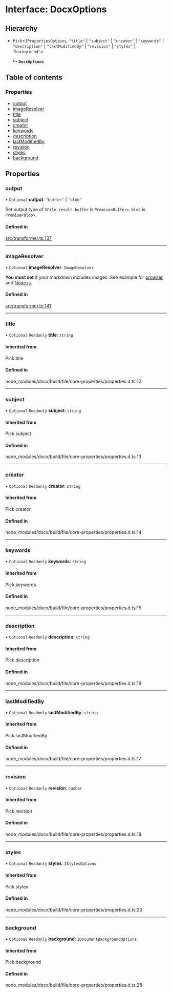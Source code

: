 # Interface: DocxOptions

## Hierarchy

- `Pick`<`IPropertiesOptions`, ``"title"`` \| ``"subject"`` \| ``"creator"`` \| ``"keywords"`` \| ``"description"`` \| ``"lastModifiedBy"`` \| ``"revision"`` \| ``"styles"`` \| ``"background"``\>

  ↳ **`DocxOptions`**

## Table of contents

### Properties

- [output](DocxOptions.md#output)
- [imageResolver](DocxOptions.md#imageresolver)
- [title](DocxOptions.md#title)
- [subject](DocxOptions.md#subject)
- [creator](DocxOptions.md#creator)
- [keywords](DocxOptions.md#keywords)
- [description](DocxOptions.md#description)
- [lastModifiedBy](DocxOptions.md#lastmodifiedby)
- [revision](DocxOptions.md#revision)
- [styles](DocxOptions.md#styles)
- [background](DocxOptions.md#background)

## Properties

### output

• `Optional` **output**: ``"buffer"`` \| ``"blob"``

Set output type of `VFile.result`. `buffer` is `Promise<Buffer>`. `blob` is `Promise<Blob>`.

#### Defined in

[src/transformer.ts:137](https://github.com/inokawa/remark-docx/blob/8b2781d/src/transformer.ts#L137)

___

### imageResolver

• `Optional` **imageResolver**: `ImageResolver`

**You must set** if your markdown includes images. See example for [browser](https://github.com/inokawa/remark-docx/blob/main/stories/playground.stories.tsx) and [Node.js](https://github.com/inokawa/remark-docx/blob/main/src/index.spec.ts).

#### Defined in

[src/transformer.ts:141](https://github.com/inokawa/remark-docx/blob/8b2781d/src/transformer.ts#L141)

___

### title

• `Optional` `Readonly` **title**: `string`

#### Inherited from

Pick.title

#### Defined in

node_modules/docx/build/file/core-properties/properties.d.ts:12

___

### subject

• `Optional` `Readonly` **subject**: `string`

#### Inherited from

Pick.subject

#### Defined in

node_modules/docx/build/file/core-properties/properties.d.ts:13

___

### creator

• `Optional` `Readonly` **creator**: `string`

#### Inherited from

Pick.creator

#### Defined in

node_modules/docx/build/file/core-properties/properties.d.ts:14

___

### keywords

• `Optional` `Readonly` **keywords**: `string`

#### Inherited from

Pick.keywords

#### Defined in

node_modules/docx/build/file/core-properties/properties.d.ts:15

___

### description

• `Optional` `Readonly` **description**: `string`

#### Inherited from

Pick.description

#### Defined in

node_modules/docx/build/file/core-properties/properties.d.ts:16

___

### lastModifiedBy

• `Optional` `Readonly` **lastModifiedBy**: `string`

#### Inherited from

Pick.lastModifiedBy

#### Defined in

node_modules/docx/build/file/core-properties/properties.d.ts:17

___

### revision

• `Optional` `Readonly` **revision**: `number`

#### Inherited from

Pick.revision

#### Defined in

node_modules/docx/build/file/core-properties/properties.d.ts:18

___

### styles

• `Optional` `Readonly` **styles**: `IStylesOptions`

#### Inherited from

Pick.styles

#### Defined in

node_modules/docx/build/file/core-properties/properties.d.ts:20

___

### background

• `Optional` `Readonly` **background**: `IDocumentBackgroundOptions`

#### Inherited from

Pick.background

#### Defined in

node_modules/docx/build/file/core-properties/properties.d.ts:28

